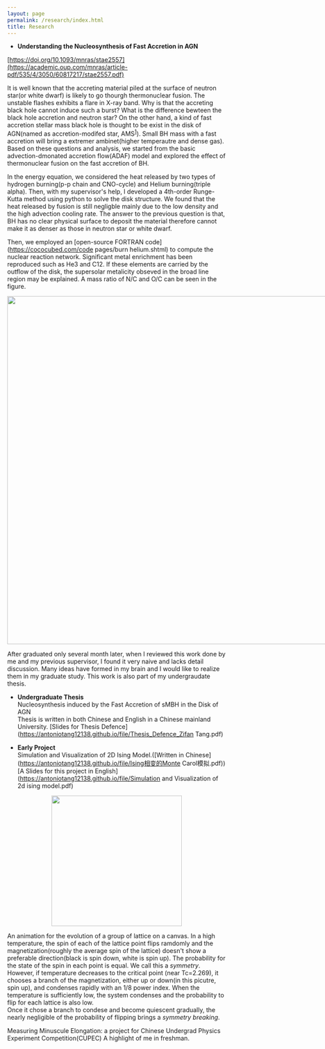 ```yaml
---
layout: page
permalink: /research/index.html
title: Research
---
```

- **Understanding the Nucleosynthesis of Fast Accretion in AGN** 

[https://doi.org/10.1093/mnras/stae2557](https://academic.oup.com/mnras/article-pdf/535/4/3050/60817217/stae2557.pdf)

It is well known that the accreting material piled at the surface of neutron star(or white dwarf) is likely to go thourgh thermonuclear fusion. The unstable flashes exhibits a flare in X-ray band. Why is that the accreting black hole cannot induce such a burst? What is the difference bewteen the black hole accretion and neutron star? On the other hand, a kind of fast accretion stellar mass black hole is thought to be exist in the disk of AGN(named as accretion-modifed star, AMS<sup>[1](https://iopscience.iop.org/article/10.3847/2041-8213/abee81)</sup>). Small BH mass with a fast accretion will bring a extremer ambinet(higher temperautre and dense gas). Based on these questions and analysis, we started from the basic advection-dmonated accretion flow(ADAF) model and explored the effect of thermonuclear fusion on the fast accretion of BH.

In the energy equation, we considered the heat released by two types of hydrogen burning(p-p chain and CNO-cycle) and Helium burning(triple alpha). Then, with my supervisor's help, I developed a 4th-order Runge-Kutta method using python to solve the disk structure. We found that the heat released by fusion is still negligble mainly due to the low density and the high advection cooling rate. The answer to the previous question is that, BH has no clear physical surface to deposit the material therefore cannot make it as denser as those in neutron star or white dwarf. 

Then, we employed an [open-source FORTRAN code](https://cococubed.com/code pages/burn helium.shtml) to compute the nuclear reaction network. Significant metal enrichment has been reproduced such as He3 and C12. If these elements are carried by the outflow of the disk, the supersolar metalicity obseved in the broad line region may be explained. A mass ratio of N/C and O/C can be seen in the figure.

<img src="https://antoniotang12138.github.io/file/fraction-5rg%20and%2010rg.png" style="width: 800px; height: auto; display: block; margin: 0 auto; max-width: none;">

After graduated only several month later, when I reviewed this work done by me and my previous supervisor, I found it very naive and lacks detail discussion. Many ideas have formed in my brain and I would like to realize them in my graduate study. This work is also part of my undergraudate thesis.

- **Undergraduate Thesis**<br>
Nucleosynthesis induced by the Fast Accretion of sMBH in the Disk of AGN<br>
Thesis is written in both Chinese and English in a Chinese mainland University.
[Slides for Thesis Defence](https://antoniotang12138.github.io/file/Thesis_Defence_Zifan Tang.pdf)

- **Early Project**<br>
Simulation and Visualization of 2D Ising Model.([Written in Chinese](https://antoniotang12138.github.io/file/Ising相变的Monte Carol模拟.pdf))<br>
[A Slides for this project in English](https://antoniotang12138.github.io/file/Simulation and Visualization of 2d ising model.pdf)<br>

<img src="https://antoniotang12138.github.io/file/GIFforisingmodel-ezgif.com-crop.gif" style="width: 300px; height: auto; display: block; margin: 0 auto;">

An animation for the evolution of a group of lattice on a canvas. In a high temperature, the spin of each of the lattice point flips ramdomly and the magnetization(roughly the average spin of the lattice) doesn't show a preferable direction(black is spin down, white is spin up). The probability for the state of the spin in each point is equal. We call this a *symmetry*. However, if temperature decreases to the critical point (near Tc=2.269), it chooses a branch of the magnetization, either up or down(in this picutre, spin up), and condenses rapidly with an 1/8 power index. When the temperature is sufficiently low, the system condenses and the probability to flip for each lattice is also low. <br>
Once it chose a branch to condese and become quiescent gradually, the nearly negligible of the probability of flipping brings a *symmetry breaking*.

Measuring Minuscule Elongation: a project for Chinese Undergrad Physics Experiment Competition(CUPEC)
A highlight of me in freshman. 